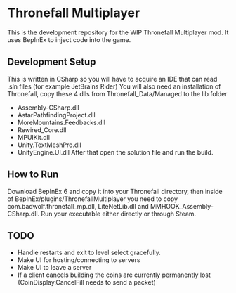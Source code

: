 # Thronefall Multiplayer

This is the development repository for the WIP Thronefall Multiplayer mod.
It uses BepInEx to inject code into the game.

## Development Setup

This is written in CSharp so you will have to acquire an IDE that can read .sln files (for example JetBrains Rider)
You will also need an installation of Thronefall, copy these 4 dlls from Thronefall_Data/Managed to the lib folder
 * Assembly-CSharp.dll
 * AstarPathfindingProject.dll
 * MoreMountains.Feedbacks.dll
 * Rewired_Core.dll
 * MPUIKit.dll
 * Unity.TextMeshPro.dll
 * UnityEngine.UI.dll
 After that open the solution file and run the build.

## How to Run

Download BepInEx 6 and copy it into your Thronefall directory,
then inside of BepInEx/plugins/ThronefallMultiplayer
you need to copy com.badwolf.thronefall_mp.dll, LiteNetLib.dll and MMHOOK_Assembly-CSharp.dll.
Run your executable either directly or through Steam.

## TODO

* Handle restarts and exit to level select gracefully.
* Make UI for hosting/connecting to servers
* Make UI to leave a server
* If a client cancels building the coins are currently permanently lost (CoinDisplay.CancelFill needs to send a packet)
